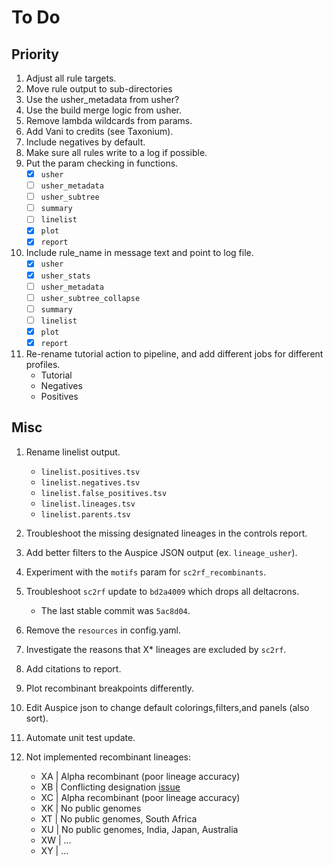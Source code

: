 # To Do

## Priority

1. Adjust all rule targets.
1. Move rule output to sub-directories
1. Use the usher_metadata from usher?
1. Use the build merge logic from usher.
1. Remove lambda wildcards from params.
1. Add Vani to credits (see Taxonium).
1. Include negatives by default.
1. Make sure all rules write to a log if possible.
1. Put the param checking in functions.
    - [x] `usher`
    - [ ] `usher_metadata`
    - [ ] `usher_subtree`
    - [ ] `summary`
    - [ ] `linelist`
    - [x] `plot`
    - [x] `report`
1. Include rule_name in message text and point to log file.
    - [x] `usher`
    - [x] `usher_stats`
    - [ ] `usher_metadata`
    - [ ] `usher_subtree_collapse`
    - [ ] `summary`
    - [ ] `linelist`
    - [x] `plot`
    - [x] `report`
1. Re-rename tutorial action to pipeline, and add different jobs for different profiles.
    - Tutorial
    - Negatives
    - Positives

## Misc

1. Rename linelist output.
    - `linelist.positives.tsv`   
    - `linelist.negatives.tsv`
    - `linelist.false_positives.tsv`
    - `linelist.lineages.tsv`
    - `linelist.parents.tsv`
1. Troubleshoot the missing designated lineages in the controls report.
1. Add better filters to the Auspice JSON output (ex. `lineage_usher`).
1. Experiment with the `motifs` param for `sc2rf_recombinants`.
1. Troubleshoot `sc2rf` update to `bd2a4009` which drops all deltacrons.

    - The last stable commit was `5ac8d04`.

1. Remove the `resources` in config.yaml.
1. Investigate the reasons that X* lineages are excluded by `sc2rf`.
1. Add citations to report.
1. Plot recombinant breakpoints differently.
1. Edit Auspice json to change default colorings,filters,and panels (also sort).
1. Automate unit test update.
1. Not implemented recombinant lineages:

    - XA | Alpha recombinant (poor lineage accuracy)
    - XB | Conflicting designation [issue](https://github.com/summercms/covid19-pango-designation/commit/26b7359e34a0b2f122215332b6495fea97ff3fe7)
    - XC | Alpha recombinant (poor lineage accuracy)
    - XK | No public genomes
    - XT | No public genomes, South Africa
    - XU | No public genomes, India, Japan, Australia
    - XW | ...
    - XY | ...
